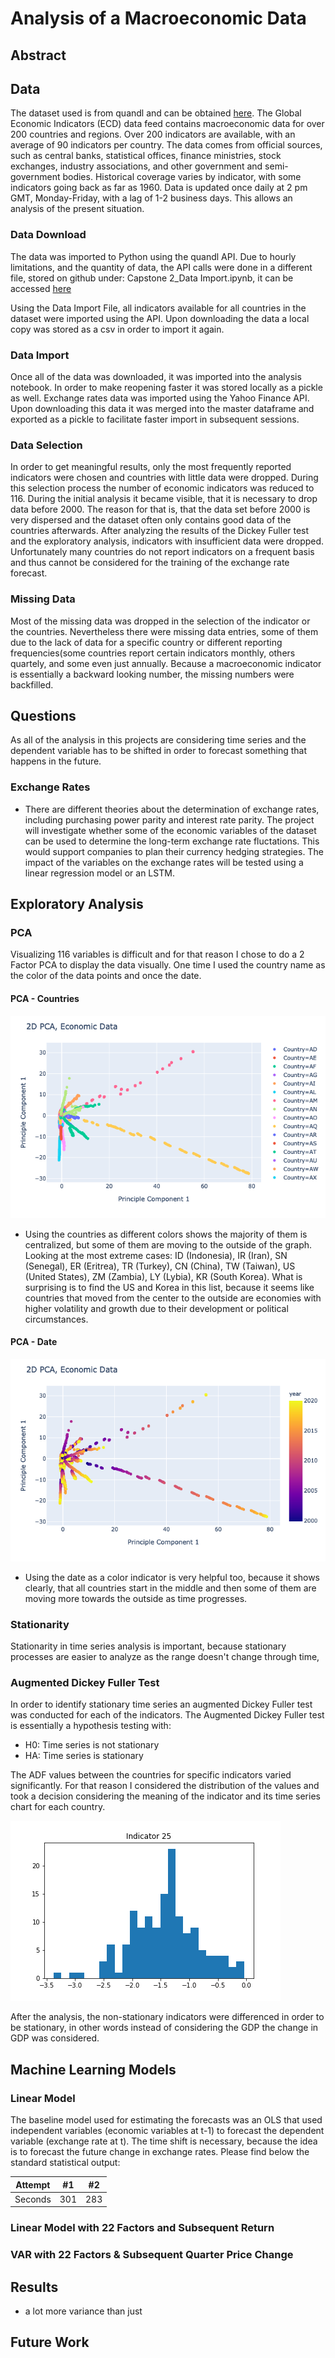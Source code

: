 # Analysis of a Macroeconomic Data
## Abstract

## Data
The dataset used is from quandl and can be obtained [here](https://www.quandl.com/data/WWDI-World-Bank-World-Development-Indicators/documentation). The Global Economic Indicators (ECD) data feed contains macroeconomic data for over 200 countries and regions. Over 200 indicators are available, with an average of 90 indicators per country. The data comes from official sources, such as central banks, statistical offices, finance ministries, stock exchanges, industry associations, and other government and semi-government bodies. Historical coverage varies by indicator, with some indicators going back as far as 1960.
Data is updated once daily at 2 pm GMT, Monday-Friday, with a lag of 1-2 business days. This allows an analysis of the present situation.

### Data Download
The data was imported to Python using the quandl API. Due to hourly limitations, and the quantity of data, the API calls were done in a different file, stored on github under: Capstone 2_Data Import.ipynb, it can be accessed [here](https://github.com/ldietsche/Springboard_Course/blob/master/Capstone%20Project%202/Capstone%202_Data%20Import.ipynb)

Using the Data Import File, all indicators available for all countries in the dataset were imported using the API. Upon downloading the data a local copy was stored as a csv in order to import it again. 

### Data Import
Once all of the data was downloaded, it was imported into the analysis notebook. In order to make reopening faster it was stored locally as a pickle as well. Exchange rates data was imported using the Yahoo Finance API. Upon downloading this data it was merged into the master dataframe and exported as a pickle to facilitate faster import in subsequent sessions.

### Data Selection
In order to get meaningful results, only the most frequently reported indicators were chosen and countries with little data were dropped. During this selection process the number of economic indicators was reduced to 116. During the initial analysis it became visible, that it is necessary to drop data before 2000. The reason for that is, that the data set before 2000 is very dispersed and the dataset often only contains good data of the countries afterwards. After analyzing the results of the Dickey Fuller test and the exploratory analysis, indicators with insufficient data were dropped. Unfortunately many countries do not report indicators on a frequent basis and thus cannot be considered for the training of the exchange rate forecast.

### Missing Data
Most of the missing data was dropped in the selection of the indicator or the countries. Nevertheless there were missing data entries, some of them due to the lack of data for a specific country or different reporting frequencies(some countries report certain indicators monthly, others quartely, and some even just annually. Because a macroeconomic indicator is essentially a backward looking number, the missing numbers were backfilled.

## Questions
As all of the analysis in this projects are considering time series and the dependent variable has to be shifted in order to forecast something that happens in the future.

### Exchange Rates
* There are different theories about the determination of exchange rates, including purchasing power parity and interest rate parity. The project will investigate whether some of the economic variables of the dataset can be used to determine the long-term exchange rate fluctations. This would support companies to plan their currency hedging strategies. The impact of the variables on the exchange rates will be tested using a linear regression model or an LSTM.

## Exploratory Analysis
### PCA
Visualizing 116 variables is difficult and for that reason I chose to do a 2 Factor PCA to display the data visually. One time I used the country name as the color of the data points and once the date.

#### PCA - Countries
![alt text](https://github.com/ldietsche/Springboard_Course/blob/master/Capstone%20Project%202/Graphs/PCA_Countries.png)
* Using the countries as different colors shows the majority of them is centralized, but some of them are moving to the outside of the graph. Looking at the most extreme cases: ID (Indonesia), IR (Iran), SN (Senegal), ER (Eritrea), TR (Turkey), CN (China), TW (Taiwan), US (United States), ZM (Zambia), LY (Lybia), KR (South Korea). What is surprising is to find the US and Korea in this list, because it seems like countries that moved from the center to the outside are economies with higher volatility and growth due to their development or political circumstances.

#### PCA - Date
![alt text](https://github.com/ldietsche/Springboard_Course/blob/master/Capstone%20Project%202/Graphs/PCA_Years.png)
* Using the date as a color indicator is very helpful too, because it shows clearly, that all countries start in the middle and then some of them are moving more towards the outside as time progresses.

### Stationarity
Stationarity in time series analysis is important, because stationary processes are easier to analyze as the range doesn't change through time, 
### Augmented Dickey Fuller Test
In order to identify stationary time series an augmented Dickey Fuller test was conducted for each of the indicators.
The Augmented Dickey Fuller test is essentially a hypothesis testing with:
* H0: Time series is not stationary
* HA: Time series is stationary

The ADF values between the countries for specific indicators varied significantly. For that reason I considered the distribution of the values and took a decision considering the meaning of the indicator and its time series chart for each country. 

![alt text](https://github.com/ldietsche/Springboard_Course/blob/master/Capstone%20Project%202/Graphs/ADF_Results_Indicator%2025.png)

After the analysis, the non-stationary indicators were differenced in order to be stationary, in other words instead of considering the GDP the change in GDP was considered.

## Machine Learning Models
### Linear Model
The baseline model used for estimating the forecasts was an OLS that used independent variables (economic variables at t-1) to forecast the dependent variable (exchange rate at t). The time shift is necessary, because the idea is to forecast the future change in exchange rates. Please find below the standard statistical output:

| Attempt | #1  | #2  |
| :---:   | :-: | :-: |
| Seconds | 301 | 283 |

### Linear Model with 22 Factors and Subsequent Return

### VAR with 22 Factors & Subsequent Quarter Price Change

## Results
- a lot more variance than just 


## Future Work

